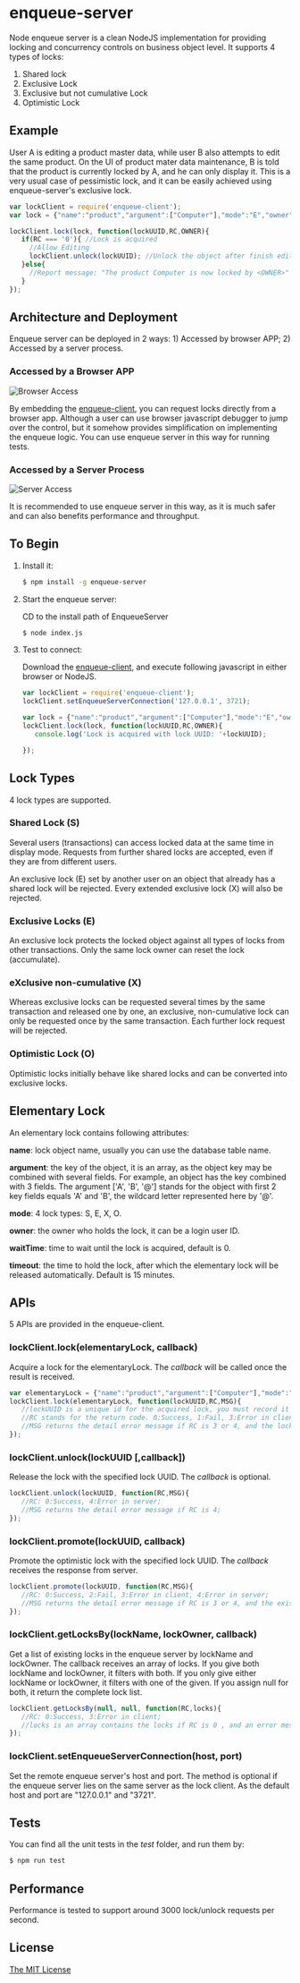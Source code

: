 # enqueue-server
Node enqueue server is a clean NodeJS implementation for providing locking and concurrency controls on business object level.
It supports 4 types of locks:

1. Shared lock
2. Exclusive Lock
3. Exclusive but not cumulative Lock
4. Optimistic Lock

## Example
User A is editing a product master data, while user B also attempts to edit the same product. 
On the UI of product mater data maintenance, B is told that the product is currently locked by A, 
and he can only display it. This is a very usual case of pessimistic lock, 
and it can be easily achieved using enqueue-server's exclusive lock.

```javascript
var lockClient = require('enqueue-client');
var lock = {"name":"product","argument":["Computer"],"mode":"E","owner":"B"};

lockClient.lock(lock, function(lockUUID,RC,OWNER){
   if(RC === '0'){ //Lock is acquired
     //Allow Editing
     lockClient.unlock(lockUUID); //Unlock the object after finish editing
   }else{
     //Report message: "The product Computer is now locked by <OWNER>"
   }  
});    
```

## Architecture and Deployment
Enqueue server can be deployed in 2 ways: 1) Accessed by browser APP; 2) Accessed by a server process. 

### Accessed by a Browser APP

![Browser Access](BrowserAccess.png)

By embedding the [enqueue-client](https://www.npmjs.com/package/enqueue-client), 
you can request locks directly from a browser app. 
Although a user can use browser javascript debugger to jump over the control, 
but it somehow provides simplification on implementing the enqueue logic. 
You can use enqueue server in this way for running tests. 

### Accessed by a Server Process

![Server Access](ServerAccess.png)

It is recommended to use enqueue server in this way, as it is much safer and can also benefits performance and throughput.
 
## To Begin
1. Install it:

   ```bash
   $ npm install -g enqueue-server 
   ```
 
2. Start the enqueue server:

   CD to the install path of EnqueueServer

   ```bash
   $ node index.js 
   ``` 

3. Test to connect:   

    Download the [enqueue-client](https://www.npmjs.com/package/enqueue-client), 
    and execute following javascript in either browser or NodeJS.
    
    ```javascript    
    var lockClient = require('enqueue-client');
    lockClient.setEnqueueServerConnection('127.0.0.1', 3721);
    
    var lock = {"name":"product","argument":["Computer"],"mode":"E","owner":"B"};
    lockClient.lock(lock, function(lockUUID,RC,OWNER){
       console.log('Lock is acquired with lock UUID: '+lockUUID);
   
    });
    ```
## Lock Types
4 lock types are supported.

### Shared Lock (S)
Several users (transactions) can access locked data at the same time in display mode. 
Requests from further shared locks are accepted, even if they are from different users.

An exclusive lock (E) set by another user on an object that already has a shared lock will be rejected. 
Every extended exclusive lock (X) will also be rejected.

### Exclusive Locks (E)
An exclusive lock protects the locked object against all types of locks from other transactions. 
Only the same lock owner can reset the lock (accumulate).

### eXclusive non-cumulative (X)
Whereas exclusive locks can be requested several times by the same transaction and released one by one, 
an exclusive, non-cumulative lock can only be requested once by the same transaction. 
Each further lock request will be rejected.

### Optimistic Lock (O)
Optimistic locks initially behave like shared locks and can be converted into exclusive locks.

## Elementary Lock
An elementary lock contains following attributes:

**name**: lock object name, usually you can use the database table name.

**argument**: the key of the object, it is an array, 
as the object key may be combined with several fields. 
For example, an object has the key combined with 3 fields.
The argument ['A', 'B', '@'] stands for the object with first 2 key fields equals 'A' and 'B',
the wildcard letter represented here by '@'.

**mode**: 4 lock types: S, E, X, O.

**owner**: the owner who holds the lock, it can be a login user ID.

**waitTime**: time to wait until the lock is acquired, default is 0.

**timeout**: the time to hold the lock, after which the elementary lock will be released automatically. 
Default is 15 minutes.

## APIs
5 APIs are provided in the enqueue-client.

### lockClient.lock(elementaryLock, callback)
Acquire a lock for the elementaryLock. The _callback_ will be called once the result is received. 

```javascript    
var elementaryLock = {"name":"product","argument":["Computer"],"mode":"E","owner":"B"};
lockClient.lock(elementaryLock, function(lockUUID,RC,MSG){
   //lockUUID is a unique id for the acquired lock, you must record it so that you can unlock it afterward;
   //RC stands for the return code. 0:Success, 1:Fail, 3:Error in client, 4:Error in server;
   //MSG returns the detail error message if RC is 3 or 4, and the lock owner if RC is 1;      
});
```

### lockClient.unlock(lockUUID [,callback])
Release the lock with the specified lock UUID. The _callback_ is optional. 

```javascript
lockClient.unlock(lockUUID, function(RC,MSG){
   //RC: 0:Success, 4:Error in server;
   //MSG returns the detail error message if RC is 4;      
});
```
    
### lockClient.promote(lockUUID, callback)
Promote the optimistic lock with the specified lock UUID. The _callback_ receives the response from server. 

```javascript
lockClient.promote(lockUUID, function(RC,MSG){
   //RC: 0:Success, 2:Fail, 3:Error in client, 4:Error in server;
   //MSG returns the detail error message if RC is 3 or 4, and the existing lock owner if RC is 2;      
});
```
 
### lockClient.getLocksBy(lockName, lockOwner, callback)
Get a list of existing locks in the enqueue server by lockName and lockOwner. 
The callback receives an array of locks. 
If you give both lockName and lockOwner, it filters with both. 
If you only give either lockName or lockOwner, it filters with one of the given.
If you assign null for both, it return the complete lock list. 

```javascript
lockClient.getLocksBy(null, null, function(RC,locks){
   //RC: 0:Success, 3:Error in client;
   //locks is an array contains the locks if RC is 0 , and an error message if RC is 2;      
});
```
    
### lockClient.setEnqueueServerConnection(host, port)
Set the remote enqueue server's host and port. 
The method is optional if the enqueue server lies on the same server as the lock client. 
As the default host and port are "127.0.0.1" and "3721".
    
## Tests
You can find all the unit tests in the _test_ folder, and run them by:

   ```bash
   $ npm run test 
   ``` 

## Performance
Performance is tested to support around 3000 lock/unlock requests per second.

## License
[The MIT License](http://opensource.org/licenses/MIT)
